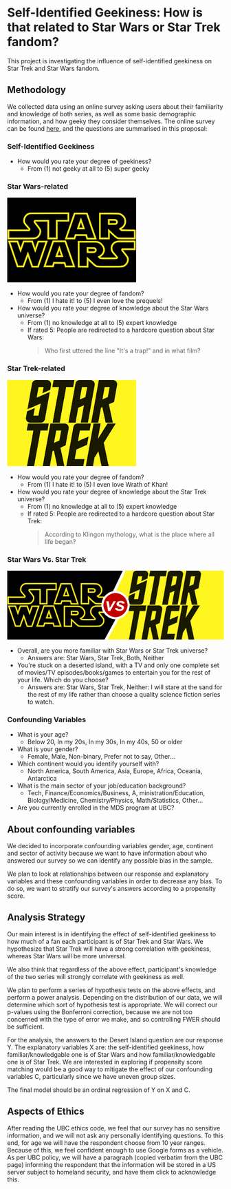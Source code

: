 # Self-Identified Geekiness: How is that related to Star Wars or Star Trek fandom?
This project is investigating the influence of self-identified geekiness on Star Trek and Star Wars fandom.

## Methodology
We collected data using an online survey asking users about their familiarity and knowledge of both series, as well as some basic demographic information, and how geeky they consider themselves. The online survey can be found [here](), and the questions are summarised in this proposal:

### Self-Identified Geekiness
- How would you rate your degree of geekiness?
    - From (1) not geeky at all to (5) super geeky

### Star Wars-related
![](images/sw_logo.png)
- How would you rate your degree of fandom?
    - From (1) I hate it! to (5) I even love the prequels!
- How would you rate your degree of knowledge about the Star Wars universe?
    - From (1) no knowledge at all to (5) expert knowledge
    - If rated 5: People are redirected to a hardcore question about Star Wars:
        > Who first uttered the line "It's a trap!" and in what film?

### Star Trek-related
![](images/st_logo.png)
- How would you rate your degree of fandom?
    - From (1) I hate it! to (5) I even love Wrath of Khan!
- How would you rate your degree of knowledge about the Star Trek universe?
    - From (1) no knowledge at all to (5) expert knowledge
    - If rated 5: People are redirected to a hardcore question about Star Trek:
        > According to Klingon mythology, what is the place where all life began?

### Star Wars Vs. Star Trek
![](images/sw_vs_st.png)

- Overall, are you more familiar with Star Wars or Star Trek universe?
    - Answers are: Star Wars, Star Trek, Both, Neither
- You're stuck on a deserted island, with a TV and only one complete set of movies/TV episodes/books/games to entertain you for the rest of your life.  Which do you choose?
    - Answers are: Star Wars, Star Trek, Neither: I will stare at the sand for the rest of my life rather than choose a quality science fiction series to watch.

### Confounding Variables
- What is your age?
    - Below 20, In my 20s, In my 30s, In my 40s, 50 or older
- What is your gender?
    - Female, Male, Non-binary, Prefer not to say, Other…
- Which continent would you identify yourself with?
    - North America, South America, Asia, Europe, Africa, Oceania, Antarctica
- What is the main sector of your job/education background?
    - Tech, Finance/Economics/Business, A, ministration/Education, Biology/Medicine, Chemistry/Physics, Math/Statistics, Other…
- Are you currently enrolled in the MDS program at UBC?

## About confounding variables

We decided to incorporate confounding variables gender, age, continent and sector of activity because we want to have information about who answered our survey so we can identify any possible bias in the sample.

We plan to look at relationships between our response and explanatory variables and these confounding variables in order to decrease any bias. To do so, we want to stratify our survey's answers according to a propensity score. 

## Analysis Strategy

Our main interest is in identifying the effect of self-identified geekiness to how much of a fan each participant is of Star Trek and Star Wars. We hypothesize that Star Trek will have a strong correlation with geekiness, whereas Star Wars will be more universal.

We also think that regardless of the above effect, participant's knowledge of the two series will strongly correlate with geekiness as well.

We plan to perform a series of hypothesis tests on the above effects, and perform a power analysis. Depending on the distribution of our data, we will determine which sort of hypothesis test is appropriate. We will correct our p-values using the Bonferroni correction, because we are not too concerned with the type of error we make, and so controlling FWER should be sufficient.

For the analysis, the answers to the Desert Island question are our response Y. The explanatory variables X are: the self-identified geekiness, how familiar/knowledgable one is of Star Wars and how familiar/knowledgable one is of Star Trek. We are interested in exploring if propensity score matching would be a good way to mitigate the effect of our confounding variables C, particularly since we have uneven group sizes.

The final model should be an ordinal regression of Y on X and C.


## Aspects of Ethics

After reading the UBC ethics code, we feel that our survey has no sensitive information, and we will not ask any personally identifying questions.  To this end, for age we will have the respondent choose from 10 year ranges.  Because of this, we feel confident enough to use Google forms as a vehicle.  As per UBC policy, we will have a paragraph (copied verbatim from the UBC page) informing the respondent that the information will be stored in a US server subject to homeland security, and have them click to acknowledge this.
